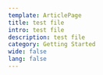 ```yaml
---
template: ArticlePage
title: test file
intro: test file
description: test file
category: Getting Started
wide: false
lang: false
---
```

